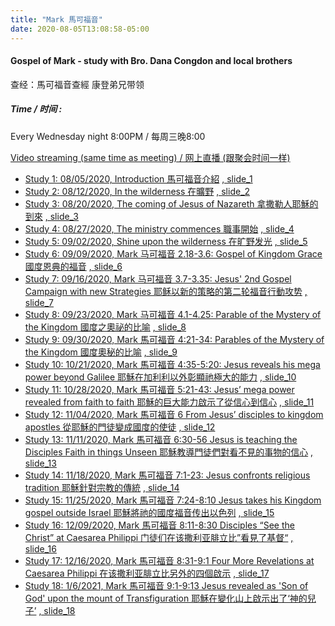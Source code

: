 ```yaml
---
title: "Mark 馬可福音"
date: 2020-08-05T13:08:58-05:00
---
```


#### Gospel of Mark - study with Bro. Dana Congdon and local brothers
查经：馬可福音查經 康登弟兄带领

##### Time / 时间 :
Every Wednesday night 8:00PM / 每周三晚8:00

[Video streaming (same time as meeting) / 网上直播 (跟聚会时间一样)](https://www.youtube.com/channel/UC7UZEHXdMH0Y3DwmdzITyow)

* [Study 1: 08/05/2020, Introduction 馬可福音介紹](https://youtu.be/SwZ5gETpfo0?t=98https://youtu.be/nHVP9hS6llc?t=388) [, slide_1](/wed_study/slides/Mark/01markCBM2020-CHI.pdf)
* [Study 2: 08/12/2020, In the wilderness 在曠野](https://youtu.be/Fkz0nJBiY1c?t=6) [, slide_2](/wed_study/slides/Mark/02markCBM2020-CHI.pdf)
* [Study 3: 08/20/2020, The coming of Jesus of Nazareth 拿撒勒人耶穌的到來](https://youtu.be/IRtW6F2NI8g?t=178) [, slide_3](/wed_study/slides/Mark/03markCBM2020-CHI.pdf)
* [Study 4: 08/27/2020, The ministry commences 職事開始](https://youtu.be/ezDKZY6xjE4?t=85) [, slide_4](/wed_study/slides/Mark/04markCBM2020-CHI.pdf)
* [Study 5: 09/02/2020, Shine upon the wilderness 在旷野发光](https://youtu.be/QtJ6N6pyKgE?t=10) [, slide_5](/wed_study/slides/Mark/05markCBM2020-CHI.pdf)
* [Study 6: 09/09/2020, Mark 马可福音 2.18-3.6: Gospel of Kingdom Grace 國度恩典的福音](https://youtu.be/i8mqsb_WGj0?t=206) [, slide_6](/wed_study/slides/Mark/06markCBM2020-CHI.pdf)
* [Study 7: 09/16/2020, Mark 马可福音 3.7-3.35: Jesus' 2nd Gospel Campaign with new Strategies 耶稣以新的策略的第二轮福音行動攻势](https://youtu.be/9DnYdlCW3Oc?t=201) [, slide_7](/wed_study/slides/Mark/07MarkCBM2020-CHI.pdf)
* [Study 8: 09/23/2020, Mark 马可福音 4.1-4.25: Parable of the Mystery of the Kingdom 國度之奧祕的比喻](https://youtu.be/LmJzi-VPSCE?t=412) [, slide_8](/wed_study/slides/Mark/08MarkCBM2020-CHI.pdf)
* [Study 9: 09/30/2020, Mark 馬可福音 4:21-34: Parables of the Mystery of the Kingdom 國度奧秘的比喻](https://youtu.be/vu59eX2fMn4?t=42) [, slide_9](/wed_study/slides/Mark/09markCBM2020-CHI.pdf)
* [Study 10: 10/21/2020, Mark 馬可福音 4:35-5:20: Jesus reveals his mega power beyond Galilee 耶穌在加利利以外彰顯祂極大的能力](https://youtu.be/JLYUmQzFmdI?t=120) [, slide_10](/wed_study/slides/Mark/10markCBM2020-CHI.pdf)
* [Study 11: 10/28/2020, Mark 馬可福音 5:21-43: Jesus’ mega power revealed from faith to faith 耶穌的巨大能力啟示了從信心到信心](https://youtu.be/WoCj9O3XtmU?t=279) [, slide_11](/wed_study/slides/Mark/11markCBM2020_CHI.pdf)
* [Study 12: 11/04/2020, Mark 馬可福音 6 From Jesus’ disciples to kingdom apostles 從耶穌的門徒變成國度的使徒](https://youtu.be/nSo-ukZOUxo?t=148) [, slide_12](/wed_study/slides/Mark/12MarkCBM2020_CHI.pdf)
* [Study 13: 11/11/2020, Mark 馬可福音 6:30-56 Jesus is teaching the Disciples Faith in things Unseen 耶穌教導門徒們對看不見的事物的信心](https://www.youtube.com/watch?v=sonVW11HgZM) [, slide_13](/wed_study/slides/Mark/13MarkCBM2020_CHI.pdf)
* [Study 14: 11/18/2020, Mark 馬可福音 7:1-23: Jesus confronts religious tradition 耶穌針對宗教的傳統](https://youtu.be/7BIliCuerSI?t=291) [, slide_14](/wed_study/slides/Mark/14MarkCBM2020_CHI.pdf)
* [Study 15: 11/25/2020, Mark 馬可福音 7:24-8:10 Jesus takes his Kingdom gospel outside Israel 耶穌將祂的國度福音传出以色列](https://youtu.be/rD5tWUEXjzM?t=157) [, slide_15](/wed_study/slides/Mark/15MarkCBM2020_CHI.pdf)
* [Study 16: 12/09/2020, Mark 馬可福音 8:11-8:30 Disciples “See the Christ” at Caesarea Philippi 门徒们在该撒利亚腓立比”看見了基督“](https://youtu.be/ffuVTIRlsvM?t=70) [, slide_16](/wed_study/slides/Mark/16MarkCBM2020_CHI.pdf)
* [Study 17: 12/16/2020, Mark 馬可福音 8:31-9:1 Four More Revelations at Caesarea Philippi 在该撒利亚腓立比另外的四個啟示](https://youtu.be/8ZcB5GGUQbQ?t=433) [, slide_17](/wed_study/slides/Mark/17MarkCBM2020_CHI.pdf)
* [Study 18: 1/6/2021, Mark 馬可福音 9:1-9:13 Jesus revealed as 'Son of God' upon the mount of Transfiguration 耶穌在變化山上啟示出了‘神的兒子’](https://youtu.be/0PQoLWrdEik?t=278) [, slide_18](/wed_study/slides/Mark/18MarkCBM2020_CHI.pdf)
